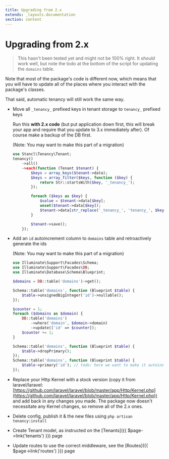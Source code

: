 ```yaml
---
title: Upgrading from 2.x
extends: _layouts.documentation
section: content
---
```


# Upgrading from 2.x

> This hasn't been tested yet and might not be 100% right. It *should* work well, but note the todo at the bottom of the script for updating the `domains` table.

Note that most of the package's code is different now, which means that you will have to update all of the places where you interact with the package's classes.

That said, automatic tenancy will still work the same way.

- Move all `_tenancy_` prefixed keys in tenant storage to `tenancy_` prefixed keys

    Run this **with 2.x code** (but put application down first, this will break your app and require that you update to 3.x immediately after). Of course make a backup of the DB first.

    (Note: You may want to make this part of a migration)

    ```php
    use Stancl\Tenancy\Tenant;
    tenancy()
        ->all()
        ->each(function (Tenant $tenant) {
            $keys = array_keys($tenant->data);
            $keys = array_filter($keys, function ($key) {
                return Str::startsWith($key, '_tenancy_');
            });

            foreach ($keys as $key) {
                $value = $tenant->data[$key];
                unset($tenant->data[$key]);
                $tenant->data[str_replace('_tenancy_', 'tenancy_', $key)] = $value;
            }

            $tenant->save();
        });

    ```

- Add an `id` autoincrement column to `domains` table and retroactively generate the ids

    (Note: You may want to make this part of a migration)

    ```php
    use Illuminate\Support\Facades\Schema;
    use Illuminate\Support\Facades\DB;
    use Illuminate\Database\Schema\Blueprint;

    $domains = DB::table('domains')->get();

    Schema::table('domains', function (Blueprint $table) {
        $table->unsignedBigInteger('id')->nullable();
    });

    $counter = 1;
    foreach ($domains as $domain) {
        DB::table('domains')
            ->where('domain', $domain->domain)
            ->update(['id' => $counter]);
        $counter += 1;
    }

    Schema::table('domains', function (Blueprint $table) {
        $table->dropPrimary();
    });
    Schema::table('domains', function (Blueprint $table) {
        $table->primary('id'); // todo: here we want to make it autoincrement, not just primary
    });
    ```

- Replace your Http Kernel with a stock version (copy it from laravel/laravel: [https://github.com/laravel/laravel/blob/master/app/Http/Kernel.php](https://github.com/laravel/laravel/blob/master/app/Http/Kernel.php)) and add back in any changes you made. The package now doesn't necessitate any Kernel changes, so remove all of the 2.x ones.
- Delete config, publish it & the new files using `php artisan tenancy:install`
- Create Tenant model, as instructed on the [Tenants]({{ $page->link('tenants') }}) page
- Update routes to use the correct middleware, see the [Routes]({{ $page->link('routes') }}) page

